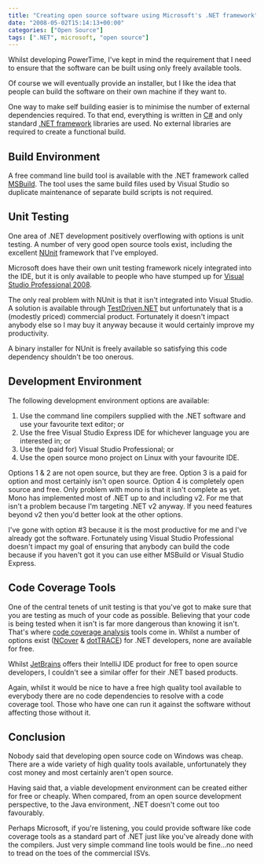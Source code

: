 ```yaml
---
title: "Creating open source software using Microsoft's .NET framework"
date: "2008-05-02T15:14:13+00:00"
categories: ["Open Source"]
tags: [".NET", microsoft, "open source"]
---
```


Whilst developing PowerTime, I've kept in mind the requirement that I need to ensure that the software can be built using only freely available tools.

Of course we will eventually provide an installer, but I like the idea that people can build the software on their own machine if they want to.

One way to make self building easier is to minimise the number of external dependencies required. To that end, everything is written in <a href="http://en.wikipedia.org/wiki/C_Sharp">C#</a> and only standard <a href="http://en.wikipedia.org/wiki/.NET_Framework">.NET framework</a> libraries are used. No external libraries are required to create a functional build.
<h2>Build Environment</h2>
A free command line build tool is available with the .NET framework called <a href="http://en.wikipedia.org/wiki/MSBuild">MSBuild</a>. The tool uses the same build files used by Visual Studio so duplicate maintenance of separate build scripts is not required.
<h2>Unit Testing</h2>
One area of .NET development positively overflowing with options is unit testing. A number of very good open source tools exist, including the excellent <a href="http://www.nunit.org/">NUnit</a> framework that I've employed.

Microsoft does have their own unit testing framework nicely integrated into the IDE, but it is only available to people who have stumped up for <a href="http://msdn.microsoft.com/VStudio/">Visual Studio Professional 2008</a>.

The only real problem with NUnit is that it isn't integrated into Visual Studio. A solution is available through <a href="http://www.testdriven.net/">TestDriven.NET</a> but unfortunately that is a (modestly priced) commercial product. Fortunately it doesn't impact anybody else so I may buy it anyway because it would certainly improve my productivity.

A binary installer for NUnit is freely available so satisfying this code dependency shouldn't be too onerous.
<h2>Development Environment</h2>
The following development environment options are available:
<ol>
	<li>Use the command line compilers supplied with the .NET software and use your favourite text editor; or</li>
	<li>Use the free Visual Studio Express IDE for whichever language you are interested in; or</li>
	<li>Use the (paid for) Visual Studio Professional; or</li>
	<li>Use the open source mono project on Linux with your favourite IDE.</li>
</ol>
Options 1 &amp; 2 are not open source, but they are free. Option 3 is a paid for option and most certainly isn't open source. Option 4 is completely open source and free. Only problem with mono is that it isn't complete as yet. Mono has implemented most of .NET up to and including v2. For me that isn't a problem because I'm targeting .NET v2 anyway. If you need features beyond v2 then you'd better look at the other options.

I've gone with option #3 because it is the most productive for me and I've already got the software. Fortunately using Visual Studio Professional doesn't impact my goal of ensuring that anybody can build the code because if you haven't got it you can use either MSBuild or Visual Studio Express.
<h2>Code Coverage Tools</h2>
One of the central tenets of unit testing is that you've got to make sure that you are testing as much of your code as possible. Believing that your code is being tested when it isn't is far more dangerous than knowing it isn't. That's where <a href="http://en.wikipedia.org/wiki/Code_coverage">code coverage analysis</a> tools come in. Whilst a number of options exist (<a href="http://www.ncover.com/">NCover</a> &amp; <a href="http://www.jetbrains.com/profiler/">dotTRACE</a>) for .NET developers, none are available for free.

Whilst <a href="http://www.jetbrains.com/">JetBrains</a> offers their IntelliJ IDE product for free to open source developers, I couldn't see a similar offer for their .NET based products.

Again, whilst it would be nice to have a free high quality tool available to everybody there are no code dependencies to resolve with a code coverage tool. Those who have one can run it against the software without affecting those without it.
<h2>Conclusion</h2>
Nobody said that developing open source code on Windows was cheap. There are a wide variety of high quality tools available, unfortunately they cost money and most certainly aren't open source.

Having said that, a viable development environment can be created either for free or cheaply. When compared, from an open source development perspective, to the Java environment, .NET doesn't come out too favourably.

Perhaps Microsoft, if you're listening, you could provide software like code coverage tools as a standard part of .NET just like you've already done with the compilers. Just very simple command line tools would be fine...no need to tread on the toes of the commercial ISVs.

